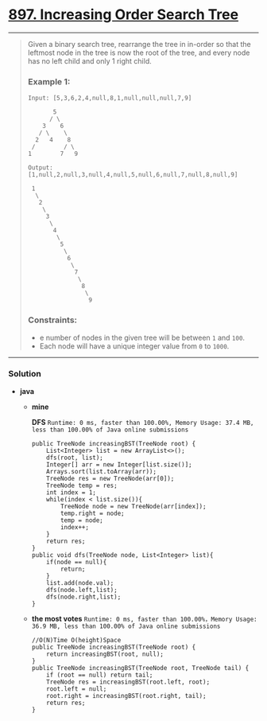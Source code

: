 # [897. Increasing Order Search Tree](https://leetcode.com/problems/increasing-order-search-tree/)
---

> Given a binary search tree, rearrange the tree in in-order so that the leftmost node in the tree is now the root of the tree, and every node has no left child and only 1 right child.
>
> ### Example 1:
> ```
> Input: [5,3,6,2,4,null,8,1,null,null,null,7,9]
>
>        5
>       / \
>     3    6
>    / \    \
>   2   4    8
>  /        / \
> 1        7   9
>
> Output: [1,null,2,null,3,null,4,null,5,null,6,null,7,null,8,null,9]
>
>  1
>   \
>    2
>     \
>      3
>       \
>        4
>         \
>          5
>           \
>            6
>             \
>              7
>               \
>                8
>                 \
>                  9
>  ```
>
> ### Constraints:
> * e number of nodes in the given tree will be between `1` and `100`.
> * Each node will have a unique integer value from `0` to `1000`.

---

### Solution
* **java**
  * **mine**
  
    **DFS** `Runtime: 0 ms, faster than 100.00%, Memory Usage: 37.4 MB, less than 100.00% of Java online submissions`
    ```
    public TreeNode increasingBST(TreeNode root) {
        List<Integer> list = new ArrayList<>();
        dfs(root, list);
        Integer[] arr = new Integer[list.size()];
        Arrays.sort(list.toArray(arr));
        TreeNode res = new TreeNode(arr[0]);
        TreeNode temp = res;
        int index = 1;
        while(index < list.size()){
            TreeNode node = new TreeNode(arr[index]);
            temp.right = node;
            temp = node;
            index++;
        }
        return res;
    }
    public void dfs(TreeNode node, List<Integer> list){
        if(node == null){
            return;
        }
        list.add(node.val);
        dfs(node.left,list);
        dfs(node.right,list);
    }
    ```
  * **the most votes** `Runtime: 0 ms, faster than 100.00%，Memory Usage: 36.9 MB, less than 100.00% of Java online submissions `
    ```
    //O(N)Time O(height)Space
    public TreeNode increasingBST(TreeNode root) {
        return increasingBST(root, null);
    }
    public TreeNode increasingBST(TreeNode root, TreeNode tail) {
        if (root == null) return tail;
        TreeNode res = increasingBST(root.left, root);
        root.left = null;
        root.right = increasingBST(root.right, tail);
        return res;
    }
    ```
